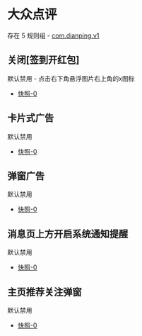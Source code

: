# 大众点评

存在 5 规则组 - [com.dianping.v1](/src/apps/com.dianping.v1.ts)

## 关闭[签到开红包]

默认禁用 - 点击右下角悬浮图片右上角的x图标

- [快照-0](https://i.gkd.li/import/12727366)

## 卡片式广告

默认禁用

- [快照-0](https://i.gkd.li/import/13759369)

## 弹窗广告

默认禁用

- [快照-0](https://i.gkd.li/import/13538340)

## 消息页上方开启系统通知提醒

默认禁用

- [快照-0](https://i.gkd.li/import/12727070)

## 主页推荐关注弹窗

默认禁用

- [快照-0](https://i.gkd.li/import/12727011)

